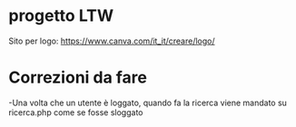 # progetto LTW

Sito per logo: https://www.canva.com/it_it/creare/logo/

# Correzioni da fare

-Una volta che un utente è loggato, quando fa la ricerca viene mandato su ricerca.php come se fosse sloggato
